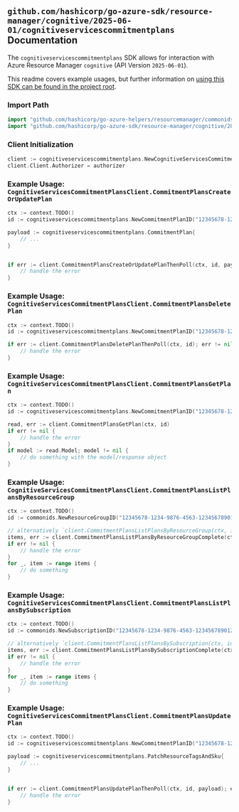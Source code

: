 
## `github.com/hashicorp/go-azure-sdk/resource-manager/cognitive/2025-06-01/cognitiveservicescommitmentplans` Documentation

The `cognitiveservicescommitmentplans` SDK allows for interaction with Azure Resource Manager `cognitive` (API Version `2025-06-01`).

This readme covers example usages, but further information on [using this SDK can be found in the project root](https://github.com/hashicorp/go-azure-sdk/tree/main/docs).

### Import Path

```go
import "github.com/hashicorp/go-azure-helpers/resourcemanager/commonids"
import "github.com/hashicorp/go-azure-sdk/resource-manager/cognitive/2025-06-01/cognitiveservicescommitmentplans"
```


### Client Initialization

```go
client := cognitiveservicescommitmentplans.NewCognitiveServicesCommitmentPlansClientWithBaseURI("https://management.azure.com")
client.Client.Authorizer = authorizer
```


### Example Usage: `CognitiveServicesCommitmentPlansClient.CommitmentPlansCreateOrUpdatePlan`

```go
ctx := context.TODO()
id := cognitiveservicescommitmentplans.NewCommitmentPlanID("12345678-1234-9876-4563-123456789012", "example-resource-group", "commitmentPlanName")

payload := cognitiveservicescommitmentplans.CommitmentPlan{
	// ...
}


if err := client.CommitmentPlansCreateOrUpdatePlanThenPoll(ctx, id, payload); err != nil {
	// handle the error
}
```


### Example Usage: `CognitiveServicesCommitmentPlansClient.CommitmentPlansDeletePlan`

```go
ctx := context.TODO()
id := cognitiveservicescommitmentplans.NewCommitmentPlanID("12345678-1234-9876-4563-123456789012", "example-resource-group", "commitmentPlanName")

if err := client.CommitmentPlansDeletePlanThenPoll(ctx, id); err != nil {
	// handle the error
}
```


### Example Usage: `CognitiveServicesCommitmentPlansClient.CommitmentPlansGetPlan`

```go
ctx := context.TODO()
id := cognitiveservicescommitmentplans.NewCommitmentPlanID("12345678-1234-9876-4563-123456789012", "example-resource-group", "commitmentPlanName")

read, err := client.CommitmentPlansGetPlan(ctx, id)
if err != nil {
	// handle the error
}
if model := read.Model; model != nil {
	// do something with the model/response object
}
```


### Example Usage: `CognitiveServicesCommitmentPlansClient.CommitmentPlansListPlansByResourceGroup`

```go
ctx := context.TODO()
id := commonids.NewResourceGroupID("12345678-1234-9876-4563-123456789012", "example-resource-group")

// alternatively `client.CommitmentPlansListPlansByResourceGroup(ctx, id)` can be used to do batched pagination
items, err := client.CommitmentPlansListPlansByResourceGroupComplete(ctx, id)
if err != nil {
	// handle the error
}
for _, item := range items {
	// do something
}
```


### Example Usage: `CognitiveServicesCommitmentPlansClient.CommitmentPlansListPlansBySubscription`

```go
ctx := context.TODO()
id := commonids.NewSubscriptionID("12345678-1234-9876-4563-123456789012")

// alternatively `client.CommitmentPlansListPlansBySubscription(ctx, id)` can be used to do batched pagination
items, err := client.CommitmentPlansListPlansBySubscriptionComplete(ctx, id)
if err != nil {
	// handle the error
}
for _, item := range items {
	// do something
}
```


### Example Usage: `CognitiveServicesCommitmentPlansClient.CommitmentPlansUpdatePlan`

```go
ctx := context.TODO()
id := cognitiveservicescommitmentplans.NewCommitmentPlanID("12345678-1234-9876-4563-123456789012", "example-resource-group", "commitmentPlanName")

payload := cognitiveservicescommitmentplans.PatchResourceTagsAndSku{
	// ...
}


if err := client.CommitmentPlansUpdatePlanThenPoll(ctx, id, payload); err != nil {
	// handle the error
}
```
